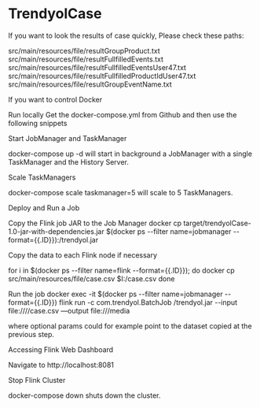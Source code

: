 # TrendyolCase

If you want to look the results of case quickly, Please check these paths:

src/main/resources/file/resultGroupProduct.txt
src/main/resources/file/resultFullfilledEvents.txt
src/main/resources/file/resultFullfilledEventsUser47.txt
src/main/resources/file/resultFullfilledProductIdUser47.txt
src/main/resources/file/resultGroupEventName.txt


If you want to control Docker

Run locally
Get the docker-compose.yml from Github and then use the following snippets

Start JobManager and TaskManager

docker-compose up -d will start in background a JobManager with a single TaskManager and the History Server.

Scale TaskManagers

docker-compose scale taskmanager=5 will scale to 5 TaskManagers.

Deploy and Run a Job

Copy the Flink job JAR to the Job Manager
docker cp target/trendyolCase-1.0-jar-with-dependencies.jar $(docker ps --filter name=jobmanager --format={{.ID}}):/trendyol.jar

Copy the data to each Flink node if necessary

for i in $(docker ps --filter name=flink --format={{.ID}}); do
  docker cp src/main/resources/file/case.csv $I:/case.csv
done

Run the job
docker exec -it $(docker ps --filter name=jobmanager --format={{.ID}}) flink run -c com.trendyol.BatchJob /trendyol.jar --input file:////case.csv —output file:///media

where optional params could for example point to the dataset copied at the previous step.

Accessing Flink Web Dashboard

Navigate to http://localhost:8081

Stop Flink Cluster

docker-compose down shuts down the cluster.

